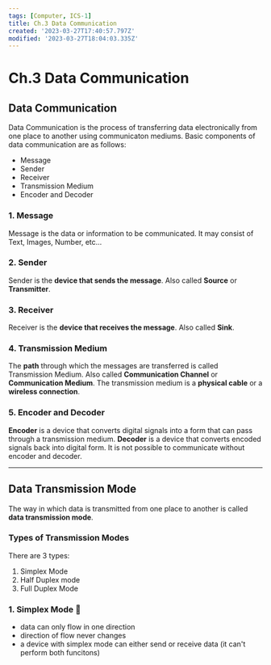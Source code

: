 ```yaml
---
tags: [Computer, ICS-1]
title: Ch.3 Data Communication
created: '2023-03-27T17:40:57.797Z'
modified: '2023-03-27T18:04:03.335Z'
---
```


# Ch.3 Data Communication
## Data Communication
Data Communication is the process of transferring data electronically from one place to another using communicaton mediums.
Basic components of data communication are as follows:
- Message
- Sender
- Receiver
- Transmission Medium
- Encoder and Decoder

### 1. Message
Message is the data or information to be communicated. It may consist of Text, Images, Number, etc...
### 2. Sender
Sender is the **device that sends the message**.
Also called **Source** or **Transmitter**.
### 3. Receiver
Receiver is the **device that receives the message**.
Also called **Sink**.
### 4. Transmission Medium
The **path** through which the messages are transferred is called Transmission Medium.
Also called **Communication Channel** or **Communication Medium**.
The transmission medium is a **physical cable** or a **wireless connection**.
### 5. Encoder and Decoder
**Encoder** is a device that converts digital signals into a form that can pass through a transmission medium.
**Decoder** is a device that converts encoded signals back into digital form.
It is not possible to communicate without encoder and decoder.

---
## Data Transmission Mode
The way in which data is transmitted from one place to another is called **data transmission mode**.
### Types of Transmission Modes
There are 3 types:
  1. Simplex Mode
  2. Half Duplex mode
  3. Full Duplex Mode
### 1. Simplex Mode :poop:
- data can only flow in one direction
- direction of flow never changes
- a device with simplex mode can either send or receive data (it can't perform both funcitons)
